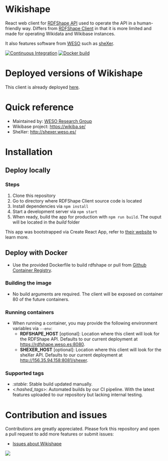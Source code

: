 # Wikishape

React web client for [RDFShape API](https://github.com/weso/rdfshape-api) used to operate the API in a human-friendly way. Differs from [RDFShape Client](https://github.com/weso/rdfshape-client) in that it is more limited and made for operating Wikidata and Wikibase instances.

It also features software from [WESO](https://www.weso.es) such as [sheXer](https://github.com/DaniFdezAlvarez/shexer).

[![Continuous Integration](https://github.com/weso/rdfshape-client/actions/workflows/build_test.yml/badge.svg)](https://github.com/weso/wikishape/actions/workflows/build_test.yml)
[![Docker build](https://github.com/weso/rdfshape-client/actions/workflows/publish_docker.yml/badge.svg)](https://github.com/weso/wikishape/actions/workflows/publish_docker.yml)


# Deployed versions of Wikishape

This client is already deployed [here](https://wikishape.weso.es/).

# Quick reference

- Maintained by: [WESO Research Group](https://weso.es)
- Wikibase project: https://wikiba.se/
- SheXer: http://shexer.weso.es/

# Installation

## Deploy locally
### Steps
1. Clone this repository
2. Go to directory where RDFShape Client source code is located
3. Install dependencies via `npm install`
4. Start a development server via `npm start`
5. When ready, build the app for production with `npm run build`. The ouput will be located in the _build_ folder

This app was bootstrapped via Create React App, refer to [their website](https://create-react-app.dev/) to learn more.

## Deploy with Docker
* Use the provided Dockerfile to build rdfshape or pull from [Github Container Registry](https://github.com/orgs/weso/packages/container/package/wikishape).

### Building the image
* No build arguments are required. The client will be exposed on container 80 of the future containers.

### Running containers
* When running a container, you may provide the following environment variables
  via `--env`:
    * **RDFSHAPE_HOST** [optional]: Location where this client will look for the RDFShape API. Defaults to our current deployment at https://rdfshape.weso.es:8080.
    * **SHEXER_HOST** [optional]: Location where this client will look for the sheXer API. Defaults to our current deployment at http://156.35.94.158:8081/shexer.

### Supported tags
- _:stable_: Stable build updated manually.
- <_:hashed_tags_>: Automated builds by our CI pipeline. With the latest features uploaded to our repository but lacking internal testing.


# Contribution and issues
Contributions are greatly appreciated. Please fork this repository and open a pull request to add more features or submit issues:
* [Issues about Wikishape](https://github.com/weso/wikishape/issues)

<a href="https://github.com/weso/wikishape/graphs/contributors">
  <img src="https://contributors-img.web.app/image?repo=weso/wikishape" />
</a>


